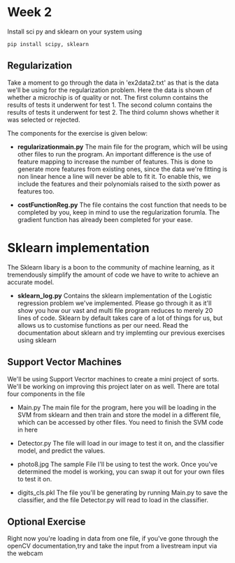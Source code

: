 # Week 2
Install sci
py and sklearn on your system using 
```
pip install scipy, sklearn
```
## Regularization
Take a moment to go through the data in 'ex2data2.txt' as that is the data we'll be using for the regularization problem.
Here the data is shown of whether a microchip is of quality or not.
The first column contains the results of tests it underwent for test 1.
The second column contains the results of tests it underwent for test 2.
The third column shows whether it was selected or rejected.

The components for the exercise is given below:

* __regularizationmain.py__
The main file for the program, which will be using other files to  run the program.
An important difference is the use of feature mapping to increase the number of features. This is done to generate more features from existing ones, since the data we're fitting is non linear hence a line will never be able to fit it.
To enable this, we include the features and their polynomials raised to the sixth power as features too.

* __costFunctionReg.py__
The file contains the cost function that needs to be completed by you, keep in mind to use the regularization forumla.
The gradient function has already been completed for your ease.

# Sklearn implementation
The Sklearn libary is a boon to the community of machine learning, as it tremendously simplify the amount of code we have to write to achieve an accurate model. 
* __sklearn_log.py__
Contains the sklearn implementation of the Logistic regression problem we've implemented. Please go through it as it'll show you how our vast and multi file program reduces to merely 20 lines of code. Sklearn by default takes care of a lot of things for us, but allows us to customise functions as per our need. 
Read the documentation about sklearn and try implemting our previous exercises using sklearn


## Support Vector Machines

We'll be using Support Vecrtor machines to create a mini project of sorts. We'll be working on improving this project later on as well.
There are total four components in the file

* Main.py
 The main file for the program, here you will be loading in the SVM from sklearn and then train and store the model in a different file, which can be accessed by other files.
 You need to finish the SVM code in here
 
 * Detector.py
 The file will load in our image to test it on, and the classifier model, and predict the values.
 
 * photo8.jpg
 The sample File I'll be using to test the work. Once you've determined the model is working, you can swap it out for your own files to test it on.
 
 * digits_cls.pkl 
 The file you'll be generating by running Main.py to save the classifier, and the file Detector.py will  read to load in the classifier.

## Optional Exercise
Right now you're loading in data from one file, if you've gone through the openCV documentation,try and take the input from a livestream input via the webcam
